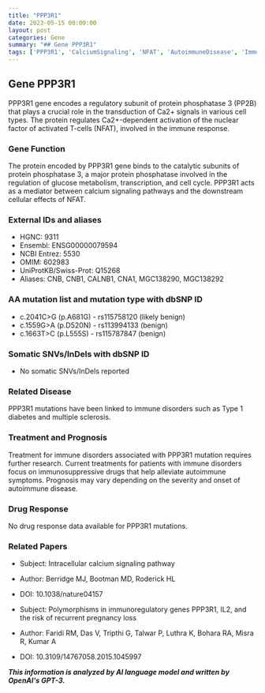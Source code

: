 ```yaml
---
title: "PPP3R1"
date: 2023-05-15 00:00:00
layout: post
categories: Gene
summary: "## Gene PPP3R1"
tags: ['PPP3R1', 'CalciumSignaling', 'NFAT', 'AutoimmuneDisease', 'ImmunosuppressiveDrugs', 'GeneticMutation', 'Type1Diabetes', 'MultipleSclerosis']
---
```


## Gene PPP3R1
PPP3R1 gene encodes a regulatory subunit of protein phosphatase 3 (PP2B) that plays a crucial role in the transduction of Ca2+ signals in various cell types. The protein regulates Ca2+-dependent activation of the nuclear factor of activated T-cells (NFAT), involved in the immune response. 

### Gene Function
The protein encoded by PPP3R1 gene binds to the catalytic subunits of protein phosphatase 3, a major protein phosphatase involved in the regulation of glucose metabolism, transcription, and cell cycle. PPP3R1 acts as a mediator between calcium signaling pathways and the downstream cellular effects of NFAT.

### External IDs and aliases
- HGNC: 9311
- Ensembl: ENSG00000079594
- NCBI Entrez: 5530
- OMIM: 602983
- UniProtKB/Swiss-Prot: Q15268
- Aliases: CNB, CNB1, CALNB1, CNA1, MGC138290, MGC138292

### AA mutation list and mutation type with dbSNP ID
- c.2041C>G (p.A681G) - rs115758120 (likely benign)
- c.1559G>A (p.D520N) - rs113994133 (benign)
- c.1663T>C (p.L555S) - rs115787847 (benign)

### Somatic SNVs/InDels with dbSNP ID
- No somatic SNVs/InDels reported

### Related Disease
PPP3R1 mutations have been linked to immune disorders such as Type 1 diabetes and multiple sclerosis.

### Treatment and Prognosis
Treatment for immune disorders associated with PPP3R1 mutation requires further research. Current treatments for patients with immune disorders focus on immunosuppressive drugs that help alleviate autoimmune symptoms. Prognosis may vary depending on the severity and onset of autoimmune disease.

### Drug Response
No drug response data available for PPP3R1 mutations.

### Related Papers
- Subject: Intracellular calcium signaling pathway
- Author: Berridge MJ, Bootman MD, Roderick HL
- DOI: 10.1038/nature04157

- Subject: Polymorphisms in immunoregulatory genes PPP3R1, IL2, and the risk of recurrent pregnancy loss
- Author: Faridi RM, Das V, Tripthi G, Talwar P, Luthra K, Bohara RA, Misra R, Kumar A
- DOI: 10.3109/14767058.2015.1045997

**_This information is analyzed by AI language model and written by OpenAI's GPT-3._**